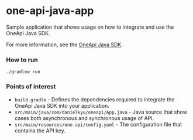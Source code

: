 # one-api-java-app

Sample application that shows usage on how to integrate and use the OneApi Java SDK.

For more information, see the [OneApi Java SDK](https://github.com/danielkyu/daniel-yu-SDK).

### How to run

```
./gradlew run
```

### Points of interest

- `build.gradle` - Defines the dependencies required to integrate the OneApi Java SDK into your application.
- `src/main/java/com/danielkyu/oneapi/App.java` - Java source that show cases both asynchronous and synchronous usage of API.
- `src/main/resources/one-api/config.yaml` - The configuration file that contains the API key.

